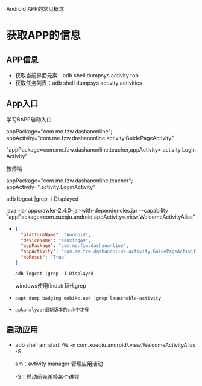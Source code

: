 Android APP的常见概念

# 获取APP的信息

## APP信息

- 获取当前界面元素：adb shell dumpsys activity top
- 获取任务列表：adb shell dumpsys activity activities 

## App入口

学习8APP启动入口

appPackage="com.me.fzw.dashanonline";
appActivity="com.me.fzw.dashanonline.activity.GuidePageActivity"

"appPackage=com.me.fzw.dashanonline.teacher,appActivity=.activity.LoginActivity"

教师端

appPackage="com.me.fzw.dashanonline.teacher";
appActivity=".activity.LoginActivity"

adb logcat |grep -i Displayed

java -jar appcrawler-2.4.0-jar-with-dependencies.jar --capability “appPackage=com.xueqiu.android,appActivity=.view.WelcomeActivityAlias”

- ```json
  {
    "platformName": "Android",
    "deviceName": "sanxingA9",
    "appPackage": "com.me.fzw.dashanonline",
    "appActivity": "com.me.fzw.dashanonline.activity.GuidePageActivity",
    "noReset": "True"
  }
  ```
  
  
  
  ```
  adb logcat |grep -i Displayed
  ```
  
  windows使用findstr替代grep
  
- ```
  aapt dump badging mobike.apk |grep launchable-activity
  ```

- ```
  apkanalyzer最新版本的sdk中才有
  ```

## 启动应用

- adb shell am start -W -n com.xueqiu.android/.view.WelcomeActivityAlias -S

  am：avtivity manager 管理应用活动

  -S：启动前先杀掉某个进程

  





